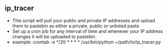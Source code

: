 ## ip_tracer

* This script will pull your public and private IP addresses and upload them to pastebin as either a private, public or unlisted paste.
* Set up a cron job for any interval of time and whenever your IP address changes it will be uploaded to pastebin.  
* example:
		crontab -e
		*/20 * * * * /usr/bin/python ~/path/to/ip_tracer.py 

